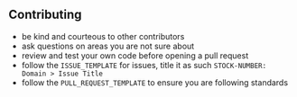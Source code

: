 ## Contributing

- be kind and courteous to other contributors
- ask questions on areas you are not sure about
- review and test your own code before opening a pull request
- follow the `ISSUE_TEMPLATE` for issues, title it as such `STOCK-NUMBER: Domain > Issue Title`
- follow the `PULL_REQUEST_TEMPLATE` to ensure you are following standards
